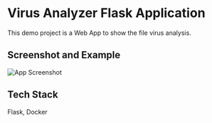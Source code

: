 
# Virus Analyzer Flask Application

This demo project is a Web App to show the file virus analysis.




## Screenshot and Example

![App Screenshot](https://img001.prntscr.com/file/img001/mN6B1FfeSby-h7zYNnDuYg.png)



## Tech Stack

Flask, Docker

